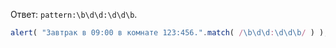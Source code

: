 
Ответ: `pattern:\b\d\d:\d\d\b`.

```js run
alert( "Завтрак в 09:00 в комнате 123:456.".match( /\b\d\d:\d\d\b/ ) ); // 09:00
```
